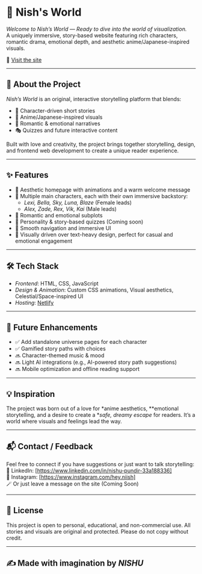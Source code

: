 # 🌸 Nish's World

*Welcome to Nish’s World — Ready to dive into the world of visualization.*  
A uniquely immersive, story-based website featuring rich characters, romantic drama, emotional depth, and aesthetic anime/Japanese-inspired visuals.

🔗 [Visit the site](https://nishsworld.netlify.app/)

---

## 🧠 About the Project

*Nish’s World* is an original, interactive storytelling platform that blends:
- 📖 Character-driven short stories
- 🌸 Anime/Japanese-inspired visuals
- 💞 Romantic & emotional narratives
- 🎭 Quizzes and future interactive content

Built with love and creativity, the project brings together storytelling, design, and frontend web development to create a unique reader experience.

---

## ✨ Features

- 🔸 Aesthetic homepage with animations and a warm welcome message
- 🔸 Multiple main characters, each with their own immersive backstory:
  - *Lexi, Bella, Sky, Luna, Blaze* (Female leads)
  - *Alex, Zade, Rex, Vik, Kai* (Male leads)
- 🔸 Romantic and emotional subplots
- 🔸 Personality & story-based quizzes (Coming soon)
- 🔸 Smooth navigation and immersive UI
- 🔸 Visually driven over text-heavy design, perfect for casual and emotional engagement

---

## 🛠️ Tech Stack

- *Frontend*: HTML, CSS, JavaScript  
- *Design & Animation*: Custom CSS animations, Visual aesthetics, Celestial/Space-inspired UI  
- *Hosting*: [Netlify](https://www.netlify.com/)

---

## 🚀 Future Enhancements

- ✅ Add standalone universe pages for each character  
- ✅ Gamified story paths with choices  
- 🔜 Character-themed music & mood  
- 🔜 Light AI integrations (e.g., AI-powered story path suggestions)  
- 🔜 Mobile optimization and offline reading support

---

## 💡 Inspiration

The project was born out of a love for *anime aesthetics, **emotional storytelling, and a desire to create a **safe, dreamy escape* for readers. It’s a world where visuals and feelings lead the way.

---

## 📬 Contact / Feedback

Feel free to connect if you have suggestions or just want to talk storytelling:
📧 LinkedIn: [https://www.linkedin.com/in/nishu-pundir-33a188336]  
📸 Instagram: [https://www.instagram.com/hey.niish]  
🪄 Or just leave a message on the site (Coming Soon)

---

## 🌱 License

This project is open to personal, educational, and non-commercial use. All stories and visuals are original and protected. Please do not copy without credit.

---

## ✍️ Made with imagination by *NISHU*
